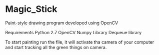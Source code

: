# Magic_Stick

Paint-style drawing program developed using OpenCV

Requirements
Python 2.7
OpenCV 
Numpy Library
Dequeue library

To start painting run the file, it will activate tha camera of your computer and start tracking all the green things on camera.